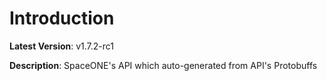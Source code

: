 # Introduction

**Latest Version**: v1.7.2-rc1


**Description**: SpaceONE's API which auto-generated from API's Protobuffs


